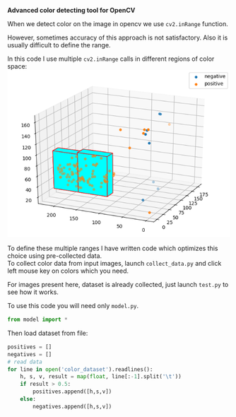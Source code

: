 **Advanced color detecting tool for OpenCV**

When we detect color on the image in opencv we use `cv2.inRange` function.  

However, sometimes accuracy of this approach is not satisfactory. Also it is usually difficult to define the range.

In this code I use multiple `cv2.inRange` calls in different regions of color space:  
![Points in HSV color space](Figure_1.png)

To define these multiple ranges I have written code which optimizes this choice using pre-collected data.  
To collect color data from input images, launch `collect_data.py` and click left mouse key on colors which you need.

For images present here, dataset is already collected, just launch `test.py` to see how it works.

To use this code you will need only `model.py`.  
```Python
from model import *
```
Then load dataset from file:
```Python
positives = []
negatives = []
# read data
for line in open('color_dataset').readlines():
	h, s, v, result = map(float, line[:-1].split('\t'))
	if result > 0.5:
		positives.append([h,s,v])
	else:
		negatives.append([h,s,v])
```

